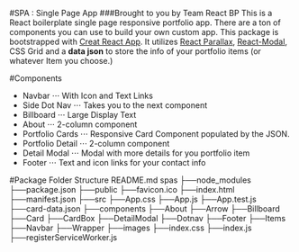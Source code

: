 #SPA : Single Page App
###Brought to you by Team React BP
This is a React boilerplate single page responsive portfolio app. There are a ton of components you can use to build your own custom app. This package is bootstrapped with [Creat React App](https://github.com/facebook/create-react-app/blob/next/README.md). It utilizes [React Parallax](https://www.npmjs.com/package/react-parallax), [React-Modal](https://www.npmjs.com/package/react-modal), CSS Grid and a __data json__ to store the info of your portfolio items (or whatever Item you choose.)

#Components
* Navbar
⋅⋅⋅ With Icon and Text Links
* Side Dot Nav
⋅⋅⋅ Takes you to the next component
* Billboard
⋅⋅⋅ Large Display Text
* About
⋅⋅⋅ 2-column component
* Portfolio Cards
⋅⋅⋅ Responsive Card Component populated by the JSON.
* Portfolio Detail
⋅⋅⋅ 2-column component
* Detail Modal
⋅⋅⋅ Modal with more details for you portfolio item
* Footer
⋅⋅⋅ Text and icon links for your contact info

#Package Folder Structure
README.md
spas
├──node_modules
├──package.json
├──public
    ├──favicon.ico
    ├──index.html
    ├──manifest.json
├──src
    ├──App.css
    ├──App.js
    ├──App.test.js
    ├──card-data.json
    ├──components
        ├──About
        ├──Arrow
        ├──Billboard
        ├──Card
        ├──CardBox
        ├──DetailModal
        ├──Dotnav
        ├──Footer
        ├──Items
        ├──Navbar
        ├──Wrapper
    ├──images
    ├──index.css
    ├──index.js
    ├──registerServiceWorker.js
